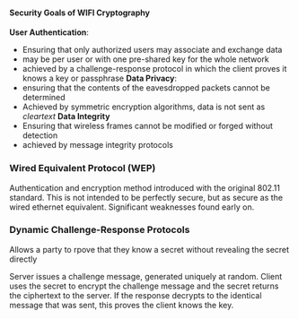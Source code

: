 #### Security Goals of WIFI Cryptography
**User Authentication**: 
- Ensuring that only authorized users may associate and exchange data
- may be per user or with one pre-shared key for the whole network
- achieved by a challenge-response protocol in which the client proves it knows a key or passphrase
**Data Privacy**:
- ensuring that the contents of the eavesdropped packets cannot be determined
- Achieved by symmetric encryption algorithms, data is not sent as *cleartext*
**Data Integrity**
- Ensuring that wireless frames cannot be modified or forged without detection
- achieved by message integrity protocols

### Wired Equivalent Protocol (WEP)
Authentication and encryption method introduced with the original 802.11 standard. This is not intended to be perfectly secure, but as secure as the wired ethernet equivalent.  Significant weaknesses found early on.

### Dynamic Challenge-Response Protocols
Allows a party to rpove that they know a secret without revealing the secret directly

Server issues a challenge message, generated uniquely at random. Client uses the secret to encrypt the challenge message and the secret returns the ciphertext to the server. If the response decrypts to the identical message that was sent, this proves the client knows the key.